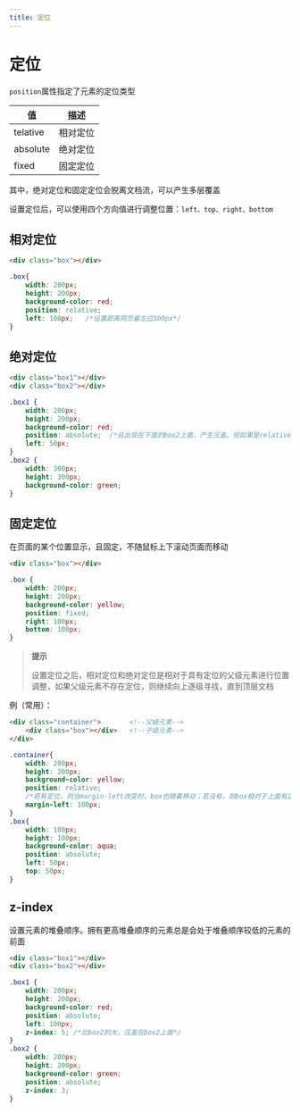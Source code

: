 ```yaml
---
title: 定位
---
```




# 定位

`position`属性指定了元素的定位类型

| 值       | 描述     |
| -------- | -------- |
| telative | 相对定位 |
| absolute | 绝对定位 |
| fixed    | 固定定位 |

其中，绝对定位和固定定位会脱离文档流，可以产生多层覆盖

设置定位后，可以使用四个方向值进行调整位置：`left、top、right、bottom`



## 相对定位

```html
<div class="box"></div>
```

```css
.box{
    width: 200px;
    height: 200px;
    background-color: red;
    position: relative;
    left: 100px;   /*设置距离网页最左边100px*/
}
```



## 绝对定位

```html
<div class="box1"></div>
<div class="box2"></div>
```

```css
.box1 {
    width: 200px;
    height: 200px;
    background-color: red;
    position: absolute;  /*会出现在下面的box2上面，产生压盖。但如果是relative就不会，而是会按顺序上下摆放*/
    left: 50px;
}
.box2 {
    width: 300px;
    height: 300px;
    background-color: green;
}
```



## 固定定位

在页面的某个位置显示，且固定，不随鼠标上下滚动页面而移动

```html
<div class="box"></div>
```

```css
.box {
    width: 200px;
    height: 200px;
    background-color: yellow;
    position: fixed;
    right: 100px;
    bottom: 100px;
}
```



> **提示**
>
> 设置定位之后，相对定位和绝对定位是相对于具有定位的父级元素进行位置调整，如果父级元素不存在定位，则继续向上逐级寻找，直到顶层文档

例（常用）：

```html
<div class="container">       <!--父级元素-->
    <div class="box"></div>   <!--子级元素-->
</div>
```

```css
.container{
    width: 200px;
    height: 200px;
    background-color: yellow;
    position: relative;
    /*若有定位，则当margin-left改变时，box也随着移动；若没有，则box相对于上面有定位的改变位置或者以整个网页为基础*/
    margin-left: 100px;
}
.box{
    width: 100px;
    height: 100px;
    background-color: aqua;
    position: absolute;
    left: 50px;
    top: 50px;
}
```



## z-index

设置元素的堆叠顺序。拥有更高堆叠顺序的元素总是会处于堆叠顺序较低的元素的前面

```html
<div class="box1"></div>
<div class="box2"></div>
```

```css
.box1 {
    width: 200px;
    height: 200px;
    background-color: red;
    position: absolute;
    left: 100px;
    z-index: 5; /*比box2的大，压盖在box2上面*/
}
.box2 {
    width: 200px;
    height: 200px;
    background-color: green;
    position: absolute;
    z-index: 3;
}
```





